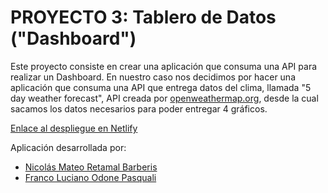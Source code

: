 # PROYECTO 3: Tablero de Datos ("Dashboard")

Este proyecto consiste en crear una aplicación que consuma una API para realizar un Dashboard. En nuestro caso nos decidimos por hacer una aplicación que consuma una API que entrega datos del clima, llamada "5 day weather forecast", API creada por [openweathermap.org](https://openweathermap.org/forecast5), desde la cual sacamos los datos necesarios para poder entregar 4 gráficos. 

[Enlace al despliegue en Netlify](https://dashboardudd.netlify.app/)

Aplicación desarrollada por:

- [Nicolás Mateo Retamal Barberis](https://github.com/nretamalb)
- [Franco Luciano Odone Pasquali](https://github.com/Franco-Odone)